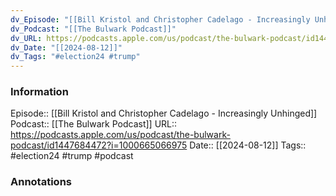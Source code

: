 ```yaml
---
dv_Episode: "[[Bill Kristol and Christopher Cadelago - Increasingly Unhinged]]"
dv_Podcast: "[[The Bulwark Podcast]]"
dv_URL: https://podcasts.apple.com/us/podcast/the-bulwark-podcast/id1447684472?i=1000665066975
dv_Date: "[[2024-08-12]]"
dv_Tags: "#election24 #trump"
---
```

### Information

Episode:: [[Bill Kristol and Christopher Cadelago - Increasingly Unhinged]]
Podcast:: [[The Bulwark Podcast]]
URL:: https://podcasts.apple.com/us/podcast/the-bulwark-podcast/id1447684472?i=1000665066975
Date:: [[2024-08-12]]
Tags:: #election24 #trump 
#podcast


### Annotations


